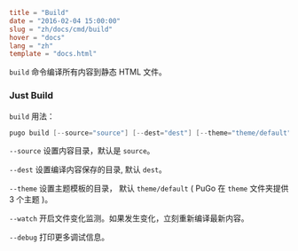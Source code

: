 ```toml
title = "Build"
date = "2016-02-04 15:00:00"
slug = "zh/docs/cmd/build"
hover = "docs"
lang = "zh"
template = "docs.html"
```

`build` 命令编译所有内容到静态 HTML 文件。

### Just Build

`build` 用法：

```go
pugo build [--source="source"] [--dest="dest"] [--theme="theme/default"] [--watch] [--debug]
```

`--source` 设置内容目录，默认是 `source`。

`--dest` 设置编译内容保存的目录, 默认 `dest`。

`--theme` 设置主题模板的目录， 默认 `theme/default` ( PuGo 在 `theme` 文件夹提供 3 个主题 )。

`--watch` 开启文件变化监测。如果发生变化，立刻重新编译最新内容。

`--debug` 打印更多调试信息。


